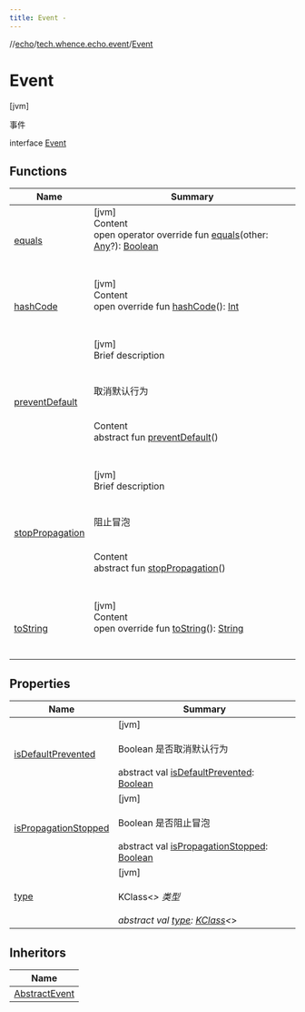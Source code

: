 ```yaml
---
title: Event -
---
```

//[echo](../../index.md)/[tech.whence.echo.event](../index.md)/[Event](index.md)



# Event  
 [jvm] 

事件

interface [Event](index.md)   


## Functions  
  
|  Name|  Summary| 
|---|---|
| [equals](../../tech.whence.echo.webclient.response.exception/-response-unrecognized-exception/index.md#kotlin/Any/equals/#kotlin.Any?/PointingToDeclaration/)| [jvm]  <br>Content  <br>open operator override fun [equals](../../tech.whence.echo.webclient.response.exception/-response-unrecognized-exception/index.md#kotlin/Any/equals/#kotlin.Any?/PointingToDeclaration/)(other: [Any](https://kotlinlang.org/api/latest/jvm/stdlib/kotlin/-any/index.html)?): [Boolean](https://kotlinlang.org/api/latest/jvm/stdlib/kotlin/-boolean/index.html)  <br><br><br>
| [hashCode](../../tech.whence.echo.webclient.response.exception/-response-unrecognized-exception/index.md#kotlin/Any/hashCode/#/PointingToDeclaration/)| [jvm]  <br>Content  <br>open override fun [hashCode](../../tech.whence.echo.webclient.response.exception/-response-unrecognized-exception/index.md#kotlin/Any/hashCode/#/PointingToDeclaration/)(): [Int](https://kotlinlang.org/api/latest/jvm/stdlib/kotlin/-int/index.html)  <br><br><br>
| [preventDefault](prevent-default.md)| [jvm]  <br>Brief description  <br><br><br>取消默认行为<br><br>  <br>Content  <br>abstract fun [preventDefault](prevent-default.md)()  <br><br><br>
| [stopPropagation](stop-propagation.md)| [jvm]  <br>Brief description  <br><br><br>阻止冒泡<br><br>  <br>Content  <br>abstract fun [stopPropagation](stop-propagation.md)()  <br><br><br>
| [toString](../../tech.whence.echo.webclient.response.exception/-response-unrecognized-exception/index.md#kotlin/Any/toString/#/PointingToDeclaration/)| [jvm]  <br>Content  <br>open override fun [toString](../../tech.whence.echo.webclient.response.exception/-response-unrecognized-exception/index.md#kotlin/Any/toString/#/PointingToDeclaration/)(): [String](https://kotlinlang.org/api/latest/jvm/stdlib/kotlin/-string/index.html)  <br><br><br>


## Properties  
  
|  Name|  Summary| 
|---|---|
| [isDefaultPrevented](index.md#tech.whence.echo.event/Event/isDefaultPrevented/#/PointingToDeclaration/)|  [jvm] <br><br>Boolean 是否取消默认行为<br><br>abstract val [isDefaultPrevented](index.md#tech.whence.echo.event/Event/isDefaultPrevented/#/PointingToDeclaration/): [Boolean](https://kotlinlang.org/api/latest/jvm/stdlib/kotlin/-boolean/index.html)   <br>
| [isPropagationStopped](index.md#tech.whence.echo.event/Event/isPropagationStopped/#/PointingToDeclaration/)|  [jvm] <br><br>Boolean 是否阻止冒泡<br><br>abstract val [isPropagationStopped](index.md#tech.whence.echo.event/Event/isPropagationStopped/#/PointingToDeclaration/): [Boolean](https://kotlinlang.org/api/latest/jvm/stdlib/kotlin/-boolean/index.html)   <br>
| [type](index.md#tech.whence.echo.event/Event/type/#/PointingToDeclaration/)|  [jvm] <br><br>KClass<*> 类型<br><br>abstract val [type](index.md#tech.whence.echo.event/Event/type/#/PointingToDeclaration/): [KClass](https://kotlinlang.org/api/latest/jvm/stdlib/kotlin.reflect/-k-class/index.html)<*>   <br>


## Inheritors  
  
|  Name| 
|---|
| [AbstractEvent](../-abstract-event/index.md)

